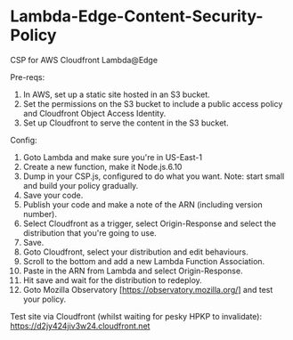 # Lambda-Edge-Content-Security-Policy

CSP for AWS Cloudfront Lambda@Edge


Pre-reqs:

1. In AWS, set up a static site hosted in an S3 bucket.
2. Set the permissions on the S3 bucket to include a public access policy and Cloudfront Object Access Identity.
3. Set up Cloudfront to serve the content in the S3 bucket.

Config:

1. Goto Lambda and make sure you're in US-East-1
2. Create a new function, make it Node.js.6.10
3. Dump in your CSP.js, configured to do what you want. Note: start small and build your policy gradually.
4. Save your code.
5. Publish your code and make a note of the ARN (including version number).
6. Select Cloudfront as a trigger, select Origin-Response and select the distribution that you're going to use.
7. Save.
8. Goto Cloudfront, select your distribution and edit behaviours.
9. Scroll to the bottom and add a new Lambda Function Association.
10. Paste in the ARN from Lambda and select Origin-Response.
11. Hit save and wait for the distribution to redeploy.
12. Goto Mozilla Observatory [https://observatory.mozilla.org/] and test your policy.


Test site via Cloudfront (whilst waiting for pesky HPKP to invalidate): https://d2jy424jiv3w24.cloudfront.net
